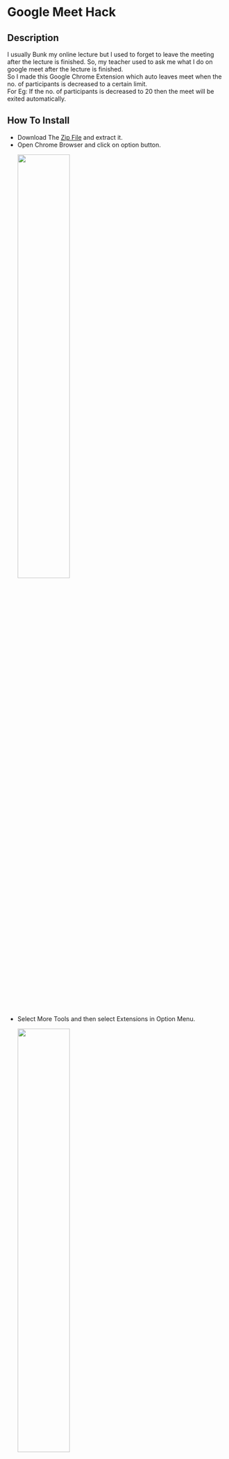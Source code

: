 # Google Meet Hack

## Description

I usually Bunk my online lecture but I used to forget to leave the meeting after the lecture is finished. So, my teacher used to ask me what I do on google meet after the lecture is finished.\
So I made this Google Chrome Extension which auto leaves meet when the no. of participants is decreased to a certain limit.\
For Eg: If the no. of participants is decreased to 20 then the meet will be exited automatically.

## How To Install

-   Download The [Zip File](https://github.com/ProgrammerGaurav/Google-Meet-Hack/archive/master.zip) and extract it.
-   Open Chrome Browser and click on option button.
     <p>
      <img src="https://raw.githubusercontent.com/ProgrammerGaurav/Google-Meet-Hack/master/img/howToInstall1.png" width="50%">
    </p>
    <br />
-   Select More Tools and then select Extensions in Option Menu.
     <p>
      <img src="https://raw.githubusercontent.com/ProgrammerGaurav/Google-Meet-Hack/master/img/howToInstall2.png" width="50%">
    </p>
     <br />
-   Turn On the Developer Mode.
     <p>
      <img src="https://raw.githubusercontent.com/ProgrammerGaurav/Google-Meet-Hack/master/img/howToInstall3.png" width="50%">
    </p>
     <br />
-   Click On Load Unpacked.
     <p>
      <img src="https://raw.githubusercontent.com/ProgrammerGaurav/Google-Meet-Hack/master/img/howToInstall4.png" width="50%">
    </p>
     <br />
-   Selected The Extracted <b>Google Meet Hack</b> Folder.
     <p>
      <img src="https://raw.githubusercontent.com/ProgrammerGaurav/Google-Meet-Hack/master/img/howToInstall5.png" width="50%">
    </p>
     <br />
-   Congratulation!! Your Extension is Installed.
     <p>
      <img src="https://raw.githubusercontent.com/ProgrammerGaurav/Google-Meet-Hack/master/img/howToInstall6.png" width="50%">
    </p>
    <br />

## How To Use

-   Select the no. of participant and click on confirm
     <p>
      <img src="https://raw.githubusercontent.com/ProgrammerGaurav/Google-Meet-Hack/master/img/howToUse1.png" width="50%">
    </p>
    <br />
-   Now Process is started or click on cancel to stop the extension.
     <p>
      <img src="https://raw.githubusercontent.com/ProgrammerGaurav/Google-Meet-Hack/master/img/howToUse2.png" width="50%">
    </p>
    <br />
-   You can Mute the site by right clicking on the Meet tab.
     <p>
      <img src="https://raw.githubusercontent.com/ProgrammerGaurav/Google-Meet-Hack/master/img/howToUse3.png" width="50%">
    </p>
    <br />
